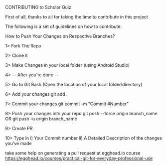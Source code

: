 CONTRIBUTING to Scholar Quiz

First of all, thanks to all for taking the time to contribute in this project

The following is a set of guidelines on how to contribute:

How to Push Your Changes on Respective Branches?

1> Fork The Repo

2> Clone it

3> Make Changes in your local folder (using Android Studio)

4> -- After you're done --

5> Go to Git Bash (Open the location of your local folder/directory)

6> Add your changes git add .

7> Commit your changes git commit -m "Commit #Number"

8> Push your changes into your repo git push --force origin branch_name OR git push -u origin branch_name

9> Create PR

10> Type in i) Your Commit number ii) A Detailed Description of the changes you've made

take some help on generating a pull request at egghead.io course https://egghead.io/courses/practical-git-for-everyday-professional-use